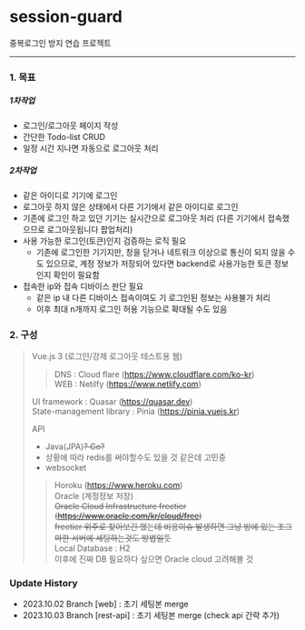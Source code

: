 # session-guard
중복로그인 방지 연습 프로젝트

<hr/>

### 1. 목표
##### 1차작업
- 로그인/로그아웃 페이지 작성
- 간단한 Todo-list CRUD
- 일정 시간 지나면 자동으로 로그아웃 처리

##### 2차작업
- 같은 아이디로 기기에 로그인
- 로그아웃 하지 않은 상태에서 다른 기기에서 같은 아이디로 로그인
- 기존에 로그인 하고 있던 기기는 실시간으로 로그아웃 처리 (다른 기기에서 접속했으므로 로그아웃됩니다 팝업처리)
- 사용 가능한 로그인(토큰)인지 검증하는 로직 필요
  - 기존에 로그인한 기기지만, 창을 닫거나 네트워크 이상으로 통신이 되지 않을 수도 있으므로, 계정 정보가 저장되어 있다면 backend로 사용가능한 토큰 정보인지 확인이 필요함
- 접속한 ip와 접속 디바이스 판단 필요
  - 같은 ip 내 다른 디바이스 접속이여도 기 로그인된 정보는 사용불가 처리
  - 이후 최대 n개까지 로그인 허용 기능으로 확대될 수도 있음

### 2. 구성
> Vue.js 3 (로그인/강제 로그아웃 테스트용 웹)
>> DNS : Cloud flare (https://www.cloudflare.com/ko-kr) <br>
>> WEB : Netilfy (https://www.netlify.com) <br>
> 
> UI framework : Quasar (https://quasar.dev) <br>
> State-management library : Pinia (https://pinia.vuejs.kr)
>
> API
> - Java(JPA)~~? Go?~~
> - 상황에 따라 redis를 써야할수도 있을 것 같은데 고민중
> - websocket
>> Horoku (https://www.heroku.com) <br>
> Oracle (계정정보 저장) <br>
>> ~~Oracle Cloud Infrastructure freetier (https://www.oracle.com/kr/cloud/free) <br>
freetier 위주로 찾아보긴 했는데 비용이슈 발생하면 그냥 방에 있는 조그마한 서버에 세팅하는것도 방법일듯~~ <br>
>> Local Database : H2 <br>
이후에 진짜 DB 필요하다 싶으면 Oracle cloud 고려해볼 것

### Update History
- 2023.10.02 Branch [web] : 초기 세팅본 merge
- 2023.10.03 Branch [rest-api] : 초기 세팅본 merge (check api 간략 추가)
